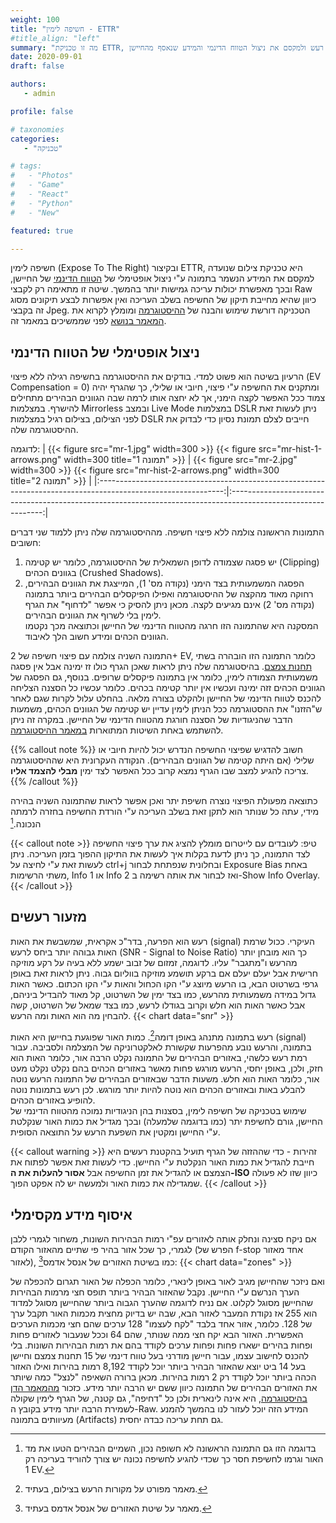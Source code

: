 ```yaml
---
weight: 100
title: "חשיפה לימין - ETTR"
#title_align: "left"
summary: "מה זו טכניקת ETTR, למה היא עובדת וכיצד להשתמש בה כדי להקטין רעש ולמקסם את ניצול הטווח הדינמי והמידע שנאסף מהחיישן"
date: 2020-09-01
draft: false

authors: 
   - admin

profile: false

# taxonomies
categories: 
   - "טכניקה"

# tags:
#   - "Photos"
#   - "Game"
#   - "React"
#   - "Python"
#   - "New"

featured: true

---
```


חשיפה לימין (Expose To The Right) ובקיצור ETTR, היא טכניקת צילום שנועדה למקסם את המידע הנשמר בתמונה ע"י ניצול
אופטימלי של [הטווח הדינמי](#טווח-דינמי---dynamic-range) של החיישן, ובכך מאפשרת יכולות עריכה גמישות יותר בהמשך.
 שיטה זו מתאימה רק לקבצי Raw כיוון שהיא מחייבת תיקון של החשיפה בשלב העריכה ואין אפשרות לבצע תיקונים מסוג זה בקבצי Jpeg. 
הטכניקה דורשת שימוש והבנה של [ההיסטוגרמה](/post/histogram/) ומומלץ לקרוא את [המאמר בנושא](/post/histogram/) לפני שממשיכים במאמר זה.

## ניצול אופטימלי של הטווח הדינמי
הרעיון בשיטה הוא פשוט למדי. בודקים את ההיסטוגרמה בחשיפה רגילה ללא פיצוי (EV Compensation = 0) ומתקנים את החשיפה ע"י פיצוי, חיובי או שלילי,
כך שהגרף יהיה צמוד ככל האפשר לקצה הימני, אך לא יחצה אותו לרמה שבה הגוונים הבהירים מתחילים להישרף. במצלמות Mirrorless 
ובמצב Live Mode במצלמות DSLR ניתן לעשות זאת לפני הצילום, בצילום רגיל במצלמות DSLR חייבים לצלם תמונת נסיון כדי לבדוק את ההיסטוגרמה שלה. 

לדוגמה:
 | {{< figure src="mr-1.jpg" width=300 >}} {{< figure src="mr-hist-1-arrows.png" width=300 title="תמונה 1" >}}	|	{{< figure src="mr-2.jpg" width=300 >}} {{< figure src="mr-hist-2-arrows.png" width=300 title="תמונה 2" >}}	|
|:-------------------------------------------------------------------------------------------------------------:|:-------------------------------------------------------------------------------------------------------------:|

התמונות הראשונה צולמה ללא פיצוי חשיפה. מההיסטוגרמה שלה ניתן ללמוד שני דברים חשובים:
1. יש פסגה שצמודה לדופן השמאלית של ההיסטוגרמה, כלומר יש קטימה (Clipping) בגוונים הכהים (Crushed Shadows).
2. הפסגה המשמעותית בצד הימני (נקודה מס' 1), המייצגת את הגוונים הבהירים, רחוקה מאוד מהקצה של ההיסטוגרמה ואפילו הפיקסלים
   הבהירים ביותר בתמונה (נקודה מס' 2) אינם מגיעים לקצה. מכאן ניתן להסיק כי אפשר "לדחוף" את הגרף לימין בלי לשרוף את הגוונים הבהירים.  
   המסקנה היא שהתמונה הזו חרגה מהטווח הדינמי של החיישן וכתוצאה מכך נקטמו הגוונים הכהים ומידע חשוב הלך לאיבוד.  
  
התמונה השניה צולמה עם פיצוי חשיפה של 2+ EV, כלומר התמונה הזו הובהרה בשתי [תחנות צמצם](/dictionary/#תחנות-צמצם-ומספרי-צמצם---f-stops-and-f-numbers).
בהיסטוגרמה שלה ניתן לראות שאכן הגרף כולו זז ימינה אבל אין פסגה משמעותית הצמודה לימין, כלומר אין בתמונה פיקסלים שרופים. בנוסף, גם הפסגה של הגוונים
הכהים זזה ימינה ועכשיו אין יותר קטימה בכהים. כלומר עכשיו כל הסצנה הצליחה להכנס לטווח הדינמי של החיישן ולהקלט בצורה מלאה.
בהחלט עלול לקרות שגם לאחר ש"הזזנו" את ההסטוגרמה ככל הניתן לימין עדיין יש קטימה של הגוונים הכהים, משמעות הדבר שהניגודיות של הסצנה חורגת מהטווח הדינמי של החיישן.
במקרה זה ניתן להשתמש באחת השיטות המתוארות [במאמר ההיסטוגרמה](/post/histogram/#dybamic_range_exceeded).

{{% callout note %}}
חשוב להדגיש שפיצוי החשיפה הנדרש יכול להיות חיובי או שלילי (אם היתה קטימה של הגוונים הבהירים).
הנקודה העקרונית היא שההיסטוגרמה צריכה להגיע למצב שבו הגרף נמצא קרוב ככל האפשר לצד ימין **מבלי להצמד אליו**.  
{{% /callout %}}

כתוצאה מפעולת הפיצוי נוצרה חשיפת יתר ואכן אפשר לראות שהתמונה השניה בהירה מידי, עתה כל שנותר הוא לתקן זאת בשלב העריכה ע"י הורדת החשיפה בחזרה לרמתה הנכונה.[^1] 

{{< callout note >}}
טיפ: לעובדים עם לייטרום מומלץ להציג את ערך פיצוי החשיפה לצד התמונה, כך ניתן לדעת בקלות איך לעשות את התיקון ההפוך בזמן העריכה.
ניתן לעשות זאת ע"י לחיצה על ctrl+j ובחלונית שנפתחת לבחור Exposure Bias באחת משתי הרשימות, Info 1  או Info 2 ואז לבחור את אותה רשימה ב-Show Info Overlay.
{{< /callout >}}

## מזעור רעשים
רעש הוא הפרעה, בדר"כ אקראית, שמשבשת את האות (signal) העיקרי. ככול שרמת האות גבוהה יותר ביחס לרעש (SNR - Signal to Noise Ratio)
כך הוא מובחן יותר מהרעש ו"מתגבר" עליו. לדוגמה, זמזום של זבוב ישמע ללא בעיה על רקע מוזיקה חרישית אבל יעלם יעלם אם ברקע תושמע מוזיקה בווליום גבוה.
ניתן לראות זאת באופן גרפי בשרטוט הבא, בו הרעש מיוצג ע"י הקו הכחול והאות ע"י הקו הכתום. כאשר האות גדול במידה משמעותית מהרעש, כמו בצד ימין של השרטוט,
 קל מאוד להבדיל ביניהם, אבל כאשר האות הוא חלש וקרוב בגודלו לרעש, כמו בצד שמאל של השרטוט, קשה להבחין מה הוא האות ומה הרעש.
{{< chart data="snr" >}}

רעש בתמונה מתנהג באופן דומה[^2]. כמות האור שפוגעת בחיישן היא האות (signal) בתמונה, והרעש נובע מהפרעות שקשורת לאלקטרוניקה של המצלמה ולסביבה.
עבור רמת רעש כלשהי, באזורים הבהירים של התמונה נקלט הרבה אור, כלומר האות הוא חזק, ולכן, באופן יחסי, הרעש מורגש פחות מאשר באזורים הכהים 
בהם נקלט נקלט מעט אור, כלומר האות הוא חלש. משעות הדבר שבאזורים הבהירים של התמונה הרעש נוטה להבלע באות ובאזורים הכהים הוא נוטה להיות יותר מורגש.
לכן רעש בתמונות נוטה להופיע באזורים הכהים.  
שימוש בטכניקה של חשיפה לימין, בסצנות בהן הניגודיות נמוכה מהטווח הדינמי של החיישן, גורם לחשיפת יתר (כמו בדוגמה שלמעלה)
ובכך מגדיל את כמות האור שנקלטת ע"י החיישן ומקטין את השפעת הרעש על התוצאה הסופית.

{{< callout warning >}}
זהירות - כדי שההזזה של הגרף תועיל בהקטנת רעשים היא חייבת להגדיל את כמות האור הנקלטת ע"י החיישן. 
כדי לעשות זאת אפשר לפתוח את הצמצם או להגדיל את זמן החשיפה אבל **אסור להעלות את ה-ISO** כיוון שזו לא פעולה שמגדילה את כמות האור ולמעשה יש לה אפקט הפוך. 
{{< /callout >}}

## איסוף מידע מקסימלי
אם ניקח סצינה ונחלק אותה לאזורים עפ"י רמות הבהירות השונות, משחור לגמרי ללבן לגמרי, 
כך שכל אזור בהיר פי שתיים מהאזור הקודם (הפרש של f-stop אחד מאזור לאזור),
כמו בשיטת האזורים של אנסל אדמס[^3]:
{{< chart data="zones" >}}

ואם ניזכר שהחיישן מגיב לאור באופן לינארי, כלומר הכפלה של האור תגרום להכפלה של הערך הנרשם ע"י החיישן.
נקבל שהאזור הבהיר ביותר תופס חצי מרמות הבהירות שהחיישן מסוגל לקלוט.
אם נניח לדוגמה שהערך הגבוה ביותר שהחיישן מסוגל למדוד הוא 255 אז נקודת המעבר לאזור הבא, שבה יש בדיוק מחצית מכמות האור תקבל ערך של 128. 
כלומר, אזור אחד בלבד "לקח לעצמו" 128 ערכים שהם חצי מכמות הערכים האפשרית.
האזור הבא יקח חצי ממה שנותר, שהם 64 וככל שנעבור לאזורים פחות ופחות בהירים ישארו פחות ופחות ערכים לקודד בהם את רמות הבהירות השונות.
בלי להכנס לחישוב עצמו, עבור חיישן מודרני בעל טווח דינמי של 15 תחנות צמצם וחיישן בעל 14 ביט יוצא שהאזור הבהיר ביותר יוכל לקודד 8,192 
רמות בהירות ואילו האזור הכהה ביותר יוכל לקודד רק 2 רמות בהירות. מכאן ברורה השאיפה "לנצל" כמה שיותר את האזורים הבהירים של התמונה כיוון ששם יש הרבה יותר מידע.
כזכור [מהמאמר הדן בהיסטוגרמה](/post/histogram/#ההיסטוגרמה-לא-לינארית), היא אינה לינארית ולכן כל "דחיפה", גם קטנה, של הגרף לימין שקולה לשמירת הרבה יותר מידע
בקובץ ה-Raw. המידע הזה יוכל לעזור לנו בהמשך להמנע מעיוותים בתמונה (Artifacts) גם תחת עריכה כבדה יחסית.


[^1]: בדוגמה הזו גם התמונה הראשונה לא חשופה נכון, השמיים הבהירים הטעו את מד האור וגרמו לחשיפת חסר כך שכדי להגיע לחשיפה נכונה יש צורך להוריד בעריכה רק 1 EV.
[^2]: מאמר מפורט על מקורות הרעש בצילום, בעתיד.
[^3]: מאמר על שיטת האזורים של אנסל אדמס בעתיד.

